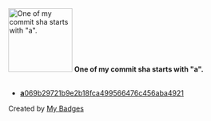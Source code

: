 <img src="https://my-badges.github.io/my-badges/a-commit.png" alt="One of my commit sha starts with &quot;a&quot;." title="One of my commit sha starts with &quot;a&quot;." width="128">
<strong>One of my commit sha starts with &quot;a&quot;.</strong>
<br><br>

- <a href="https://github.com/RAHULKRISHNAKR/Seminar_Hall_Booking_System/commit/a069b29721b9e2b18fca499566476c456aba4921"><strong>a</strong>069b29721b9e2b18fca499566476c456aba4921</a>


Created by <a href="https://github.com/my-badges/my-badges">My Badges</a>